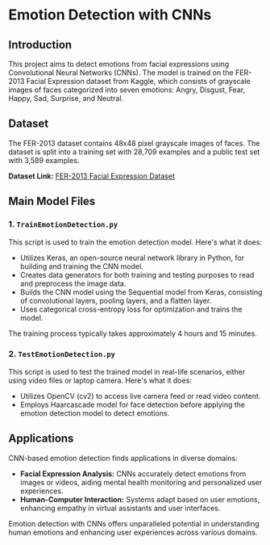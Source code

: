 # Emotion Detection with CNNs

## Introduction

This project aims to detect emotions from facial expressions using Convolutional Neural Networks (CNNs). The model is trained on the FER-2013 Facial Expression dataset from Kaggle, which consists of grayscale images of faces categorized into seven emotions: Angry, Disgust, Fear, Happy, Sad, Surprise, and Neutral.

## Dataset

The FER-2013 dataset contains 48x48 pixel grayscale images of faces. The dataset is split into a training set with 28,709 examples and a public test set with 3,589 examples.

**Dataset Link:** [FER-2013 Facial Expression Dataset](https://www.kaggle.com/datasets/msambare/fer2013)

## Main Model Files

### 1. `TrainEmotionDetection.py`

This script is used to train the emotion detection model. Here's what it does:

- Utilizes Keras, an open-source neural network library in Python, for building and training the CNN model.
- Creates data generators for both training and testing purposes to read and preprocess the image data.
- Builds the CNN model using the Sequential model from Keras, consisting of convolutional layers, pooling layers, and a flatten layer.
- Uses categorical cross-entropy loss for optimization and trains the model.

The training process typically takes approximately 4 hours and 15 minutes.


### 2. `TestEmotionDetection.py`

This script is used to test the trained model in real-life scenarios, either using video files or laptop camera. Here's what it does:

- Utilizes OpenCV (cv2) to access live camera feed or read video content.
- Employs Haarcascade model for face detection before applying the emotion detection model to detect emotions.


## Applications
CNN-based emotion detection finds applications in diverse domains:

- **Facial Expression Analysis:** CNNs accurately detect emotions from images or videos, aiding mental health monitoring and personalized user experiences.
- **Human-Computer Interaction:** Systems adapt based on user emotions, enhancing empathy in virtual assistants and user interfaces.


Emotion detection with CNNs offers unparalleled potential in understanding human emotions and enhancing user experiences across various domains.
